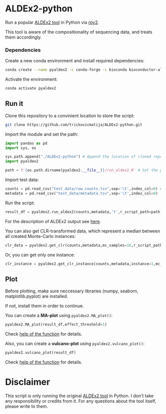 # ALDEx2-python

 Run a popular [ALDEx2 tool](https://bioconductor.org/packages/release/bioc/html/ALDEx2.html) in Python via [rpy2](https://github.com/rpy2/rpy2).

 This tool is aware of the compositionality of sequencing data, and treats them accordingly.

### Dependencies

Create a new conda environment and install required dependencies:
```sh
conda create --name pyaldex2 -c conda-forge -c bioconda bioconductor-aldex2 rpy2 pandas
```
Activate the environment:
```sh
conda activate pyaldex2
```

## Run it
Clone this repository to a convinient location to store the script:
```sh
git clone https://github.com/trickovicmatija/ALDEx2-python.git
```
Import the module and set the path:
```python
import pandas as pd
import sys, os

sys.path.append("./ALDEx2-python") # Append the location of cloned repository
import pyaldex2

path = f'{os.path.dirname(pyaldex2.__file__)}/run_aldex2.R' # Set the path of the "run_aldex2.R" R-script. Default: same directory as the Python module.
```

Import test data:

```python
counts = pd.read_csv("test_data/raw_counts.tsv",sep='\t',index_col=0) # It will automatically orient the dataframe
metadata = pd.read_csv("test_data/metadata.tsv",sep='\t',index_col=0)
```
Run the script:
```python
result_df = pyaldex2.run_aldex2(counts,metadata,'t',r_script_path=path)
```
For the description of ALDEx2 output see [here](https://bioconductor.org/packages/release/bioc/vignettes/ALDEx2/inst/doc/ALDEx2_vignette.html#5_ALDEx2_outputs).

You can also get CLR-transformed data, which represent a median between all created Monte-Carlo instances:

```python
clr_data = pyaldex2.get_clr(counts,metadata,mc_samples=16,r_script_path=path)
```

Or, you can get only one instance:

```python
clr_instance = pyaldex2.get_clr_instance(counts,metadata,instance=1,mc_samples=16,r_script_path=path)

```

## Plot

Before plotting, make sure neccessary libraries (numpy, seaborn, matplotlib.pyplot) are installed.

If not, install them in order to continue.

You can create a **MA-plot** using ```pyaldex2.MA_plot()```:

```python
pyaldex2.MA_plot(result_df,effect_threshold=1)
```
Check [help of the function](https://github.com/trickovicmatija/ALDEx2-python/blob/d7dcc5a0a342f61e641f1e89c20c5ead3ffcbaea/pyaldex2.py#L57) for details.

Also, you can create a **vulcano-plot** using ```pyaldex2.vulcano_plot()```:

```python
pyaldex2.vulcano_plot(result_df)
```
Check [help of the function](https://github.com/trickovicmatija/ALDEx2-python/blob/b00bcf32d92a984d7dc279e9a85c24151cc00ff5/pyaldex2.py#L92) for details.

# Disclaimer

This script is only running the original [ALDEx2 tool](https://bioconductor.org/packages/release/bioc/html/ALDEx2.html) in Python.
I don't take any responsibility or credits from it.
For any questions about the tool itself, please write to them.